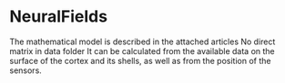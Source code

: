# NeuralFields
The mathematical model is described in the attached articles
No direct matrix in data folder
It can be calculated from the available data on the surface of the cortex and its shells, as well as from the position of the sensors.
